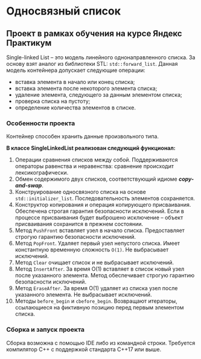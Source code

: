 # Односвязный список

## Проект в рамках обучения на курсе Яндекс Практикум

Single-linked List – это модель линейного однонаправленного списка. За основу взят аналог из библиотеки STL: `std::forward_list`. Данная модель контейнера допускает следующие операции:
* вставка элемента в начало или конец списка;
* вставка элемента после некоторого элемента списка;
* удаление элемента, следующего за данным элементом списка;
* проверка списка на пустоту;
* определение количества элементов в списке.

### Особенности проекта

Контейнер способен хранить данные произвольного типа.

**В классе SingleLinkedList реализован следующий функционал:**

1. Операции сравнения списков между собой. Поддерживаются операторы равенства и неравенства: сравнение происходит лексикографически.
2. Обмен содержимого двух списков, соответствующий идиоме ***copy-and-swap***.
3. Конструирование односвязного списка на основе `std::initializer_list`. Последовательность элементов сохраняется.
4. Конструктор копирования и операция копирующего присваивания. Обеспечена строгая гарантия безопасности исключений. Если в процессе присваивания будет выброшено исключение – объект присваивания сохранится в прежнем состоянии.
5. Метод `PushFront` вставляет узел в начало списка. Предоставляет строгую гарантию безопасности исключений.
6. Метод `PopFront`. Удаляет первый узел непустого списка. Имеет константную временную сложность `O(1)`. Не выбрасывает исключений.
7. Метод `Clear` очищает список и не выбрасывает исключений.
8. Метод `InsertAfter`. За время O(1) вставляет в список новый узел после указанного элемента. Метод обеспечивает строгую гарантию безопасности исключений.
9. Метод `EraseAfter`. За время O(1) удаляет из списка узел после указанного элемента. Не выбрасывает исключений.
10. Методы `before_begin` и `cbefore_begin`. Возвращают итераторы, ссылающиеся на фиктивную позицию перед первым элементом списка.

### Сборка и запуск проекта

Сборка возможна с помощью IDE либо из командной строки. Требуется компилятор С++ с поддержкой стандарта C++17 или выше.